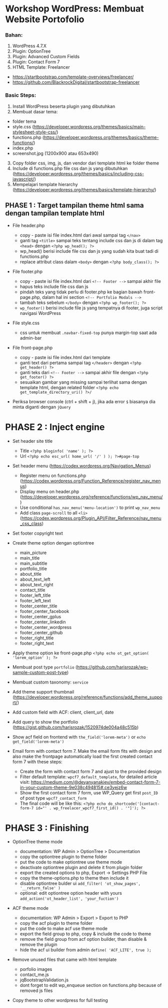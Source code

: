 # Workshop WordPress: Membuat Website Portofolio

### Bahan:
1. WordPress 4.7.X
2. Plugin: OptionTree
3. Plugin: Advanced Custom Fields
4. Plugin: Contact Form 7
5. HTML Template: Freelancer 
  - https://startbootstrap.com/template-overviews/freelancer/
  - https://github.com/BlackrockDigital/startbootstrap-freelancer

### Basic Steps:
1. Install WordPress beserta plugin yang dibutuhkan
2. Membuat dasar tema:
  - folder tema
  - style.css (https://developer.wordpress.org/themes/basics/main-stylesheet-style-css/)
  - functions.php (https://developer.wordpress.org/themes/basics/theme-functions/)
  - index.php
  - screenshot.jpg (1200x900 atau 653x490)

3. Copy folder css, img, js, dan vendor dari template html ke folder theme
4. Include di functions.php file css dan js yang dibutuhkan (https://developer.wordpress.org/themes/basics/including-css-javascript/)
5. Mempelajari template hierarchy (https://developer.wordpress.org/themes/basics/template-hierarchy/)

## PHASE 1 : Target tampilan theme html sama dengan tampilan template html

- File header.php
  + copy - paste isi file index.html dari awal sampai tag `</nav>`
  + ganti tag `<title>` sampai teks tentang include css dan js di dalam tag `<head>` dengan `<?php wp_head(); ?>`
  + wp_head() berisi include file css dan js yang sudah kita buat tadi di functions.php
  + replace attribut class dalam `<body>` dengan `<?php body_class(); ?>` 

- File footer.php
  + copy - paste isi file index.html dari `<!-- Footer -->` sampai akhir file
  + hapus teks include file css dan js
  + pindah teks yang tidak perlu di footer.php ke bagian bawah front-page.php, dalam hal ini section `<!-- Portfolio Modals -->`
  + tambah teks sebelum `</body>` dengan `<?php wp_footer(); ?>`
  + `wp_footer()` berisi include file js yang tempatnya di footer, juga script navigasi WordPress

- File style.css
  + css untuk membuat `.navbar-fixed-top` punya margin-top saat ada admin-bar

- File front-page.php
  + copy - paste isi file index.html dari template
  + ganti text dari pertama sampai tag `</header>` dengan `<?php get_header() ?>`
  + ganti teks dari `<!-- Footer -->` sampai akhir file dengan `<?php get_footer() ?>`
  + sesuaikan gambar yang missing sampai terlihat sama dengan template html, dengan related folder `<?php echo get_template_directory_uri() ?>/`  

- Periksa browser console (ctrl + shift + j), jika ada error `$` biasanya dia minta diganti dengan `jQuery`

# PHASE 2 : Inject engine

- Set header site title
  + Title `<?php bloginfo( 'name' ); ?>`
  + Url `<?php echo esc_url( home_url( '/' ) ); ?>#page-top`

- Set header menu (https://codex.wordpress.org/Navigation_Menus)
  + Register menu on functions.php (https://codex.wordpress.org/Function_Reference/register_nav_menus)
  + Display menu on header.php (https://developer.wordpress.org/reference/functions/wp_nav_menu/)
  + Use conditional `has_nav_menu('menu-location')` to print `wp_nav_menu`
  + Add class `page-scroll` to all `<li>` (https://codex.wordpress.org/Plugin_API/Filter_Reference/nav_menu_css_class)

- Set footer copyright text

- Create theme option dengan optiontree
  + main_picture
  + main_title
  + main_subtitle
  + portfolio_title
  + about_title
  + about_text_left
  + about_text_right
  + contact_title
  + footer_left_title
  + footer_left_text
  + footer_center_title
  + footer_center_facebook
  + footer_center_gplus
  + footer_center_linkedin
  + footer_center_wordpress
  + footer_center_github
  + footer_right_title
  + footer_right_text

- Apply theme option ke front-page.php `<?php echo ot_get_option( 'lorem_option' ); ?>`

- Membuat post type `portfolio` (https://github.com/harisrozak/wp-sample-custom-post-type)

- Membuat custom taxonomy: `service`

- Add theme support thumbnail (https://developer.wordpress.org/reference/functions/add_theme_support/)

- Add custom field with ACF: client, client_url, date

- Add query to show the portfolio (https://gist.github.com/harisrozak/1520974de004a48c515b)

- Show acf field on frontend with `the_field('lorem-meta')` or `echo get_field('lorem-meta')`

- Email form with contact form 7. Make the email form fits with design and also make the frontpage automatically load the first created contact form 7 with these steps:
  + Create the form with contact form 7 and ajust to the provided design
  + Filter default template: `wpcf7_default_template`, for detailed article visit: https://medium.com/@deyanyanakiev/embed-contact-form-7-in-your-custom-theme-9e038c494815#.ce3yejz6w
  + Show the first contact form 7 form, use WP_Query get first `post_ID` of post type `wpcf7_contact_form` 
  + The final code will be like this: `<?php echo do_shortcode('[contact-form-7 id="' . wp_freelacer_wpcf7_first_id() . '"]'); ?>`

# PHASE 3 : Finishing

- OptionTree theme mode
  + documentation: WP Admin > OptionTree > Documentation
  + copy the optiontree plugin to theme folder
  + put the code to make optiontree use theme mode
  + deactivate optiontree plugin and delete it from plugin folder
  + export the created options to php, Export -> Settings PHP File
  + copy the theme-options.php to theme then include it
  + disable optiontree bulder ui `add_filter( 'ot_show_pages', '__return_false' )`
  + optional: edit optiontree option header with yours `add_action('ot_header_list', 'your_fuction')`

- ACF theme mode
  + documentation: WP Admin > Export > Export to PHP
  + copy the acf plugin to theme folder
  + put the code to make acf use theme mode
  + export the field group to php, copy & include the code to theme
  + remove the field group from acf option builder, than disable & remove the plugin
  + hide the acf ui builder from admin `define( 'ACF_LITE', true );`

- Remove unused files that came with html template
  + porfolio images
  + contact_me.js
  + jqBootstrapValidation.js
  + dont forget to edit wp_enqueue section on functions.php because of removed js files

- Copy theme to other wordpress for full testing



